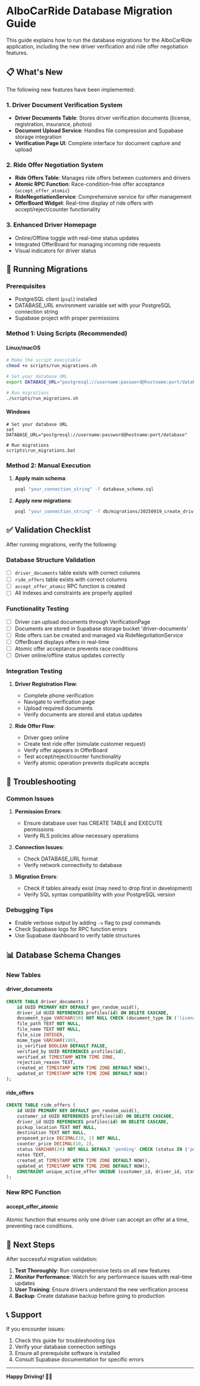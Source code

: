 # AlboCarRide Database Migration Guide

This guide explains how to run the database migrations for the AlboCarRide application, including the new driver verification and ride offer negotiation features.

## 📋 What's New

The following new features have been implemented:

### 1. Driver Document Verification System
- **Driver Documents Table**: Stores driver verification documents (license, registration, insurance, photos)
- **Document Upload Service**: Handles file compression and Supabase storage integration
- **Verification Page UI**: Complete interface for document capture and upload

### 2. Ride Offer Negotiation System
- **Ride Offers Table**: Manages ride offers between customers and drivers
- **Atomic RPC Function**: Race-condition-free offer acceptance (`accept_offer_atomic`)
- **RideNegotiationService**: Comprehensive service for offer management
- **OfferBoard Widget**: Real-time display of ride offers with accept/reject/counter functionality

### 3. Enhanced Driver Homepage
- Online/Offline toggle with real-time status updates
- Integrated OfferBoard for managing incoming ride requests
- Visual indicators for driver status

## 🚀 Running Migrations

### Prerequisites
- PostgreSQL client (`psql`) installed
- DATABASE_URL environment variable set with your PostgreSQL connection string
- Supabase project with proper permissions

### Method 1: Using Scripts (Recommended)

#### Linux/macOS
```bash
# Make the script executable
chmod +x scripts/run_migrations.sh

# Set your database URL
export DATABASE_URL="postgresql://username:password@hostname:port/database"

# Run migrations
./scripts/run_migrations.sh
```

#### Windows
```batch
# Set your database URL
set DATABASE_URL="postgresql://username:password@hostname:port/database"

# Run migrations
scripts\run_migrations.bat
```

### Method 2: Manual Execution

1. **Apply main schema**:
   ```bash
   psql "your_connection_string" -f database_schema.sql
   ```

2. **Apply new migrations**:
   ```bash
   psql "your_connection_string" -f db/migrations/20250919_create_driver_documents_and_ride_offers.sql
   ```

## ✅ Validation Checklist

After running migrations, verify the following:

### Database Structure Validation
- [ ] `driver_documents` table exists with correct columns
- [ ] `ride_offers` table exists with correct columns  
- [ ] `accept_offer_atomic` RPC function is created
- [ ] All indexes and constraints are properly applied

### Functionality Testing
- [ ] Driver can upload documents through VerificationPage
- [ ] Documents are stored in Supabase storage bucket 'driver-documents'
- [ ] Ride offers can be created and managed via RideNegotiationService
- [ ] OfferBoard displays offers in real-time
- [ ] Atomic offer acceptance prevents race conditions
- [ ] Driver online/offline status updates correctly

### Integration Testing
1. **Driver Registration Flow**:
   - Complete phone verification
   - Navigate to verification page
   - Upload required documents
   - Verify documents are stored and status updates

2. **Ride Offer Flow**:
   - Driver goes online
   - Create test ride offer (simulate customer request)
   - Verify offer appears in OfferBoard
   - Test accept/reject/counter functionality
   - Verify atomic operation prevents duplicate accepts

## 🔧 Troubleshooting

### Common Issues

1. **Permission Errors**:
   - Ensure database user has CREATE TABLE and EXECUTE permissions
   - Verify RLS policies allow necessary operations

2. **Connection Issues**:
   - Check DATABASE_URL format
   - Verify network connectivity to database

3. **Migration Errors**:
   - Check if tables already exist (may need to drop first in development)
   - Verify SQL syntax compatibility with your PostgreSQL version

### Debugging Tips

- Enable verbose output by adding `-v` flag to psql commands
- Check Supabase logs for RPC function errors
- Use Supabase dashboard to verify table structures

## 📊 Database Schema Changes

### New Tables

#### driver_documents
```sql
CREATE TABLE driver_documents (
    id UUID PRIMARY KEY DEFAULT gen_random_uuid(),
    driver_id UUID REFERENCES profiles(id) ON DELETE CASCADE,
    document_type VARCHAR(50) NOT NULL CHECK (document_type IN ('license', 'registration', 'insurance', 'photo')),
    file_path TEXT NOT NULL,
    file_name TEXT NOT NULL,
    file_size INTEGER,
    mime_type VARCHAR(100),
    is_verified BOOLEAN DEFAULT FALSE,
    verified_by UUID REFERENCES profiles(id),
    verified_at TIMESTAMP WITH TIME ZONE,
    rejection_reason TEXT,
    created_at TIMESTAMP WITH TIME ZONE DEFAULT NOW(),
    updated_at TIMESTAMP WITH TIME ZONE DEFAULT NOW()
);
```

#### ride_offers
```sql
CREATE TABLE ride_offers (
    id UUID PRIMARY KEY DEFAULT gen_random_uuid(),
    customer_id UUID REFERENCES profiles(id) ON DELETE CASCADE,
    driver_id UUID REFERENCES profiles(id) ON DELETE CASCADE,
    pickup_location TEXT NOT NULL,
    destination TEXT NOT NULL,
    proposed_price DECIMAL(10, 2) NOT NULL,
    counter_price DECIMAL(10, 2),
    status VARCHAR(20) NOT NULL DEFAULT 'pending' CHECK (status IN ('pending', 'accepted', 'rejected', 'countered', 'expired')),
    notes TEXT,
    created_at TIMESTAMP WITH TIME ZONE DEFAULT NOW(),
    updated_at TIMESTAMP WITH TIME ZONE DEFAULT NOW(),
    CONSTRAINT unique_active_offer UNIQUE (customer_id, driver_id, status) WHERE status = 'pending'
);
```

### New RPC Function

#### accept_offer_atomic
Atomic function that ensures only one driver can accept an offer at a time, preventing race conditions.

## 🎯 Next Steps

After successful migration validation:

1. **Test Thoroughly**: Run comprehensive tests on all new features
2. **Monitor Performance**: Watch for any performance issues with real-time updates
3. **User Training**: Ensure drivers understand the new verification process
4. **Backup**: Create database backup before going to production

## 📞 Support

If you encounter issues:
1. Check this guide for troubleshooting tips
2. Verify your database connection settings
3. Ensure all prerequisite software is installed
4. Consult Supabase documentation for specific errors

---

**Happy Driving! 🚗💨**